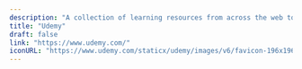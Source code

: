 ```yaml
---
description: "A collection of learning resources from across the web to help you skill up while at home"
title: "Udemy"
draft: false
link: "https://www.udemy.com/"
iconURL: "https://www.udemy.com/staticx/udemy/images/v6/favicon-196x196.png"
---
```

